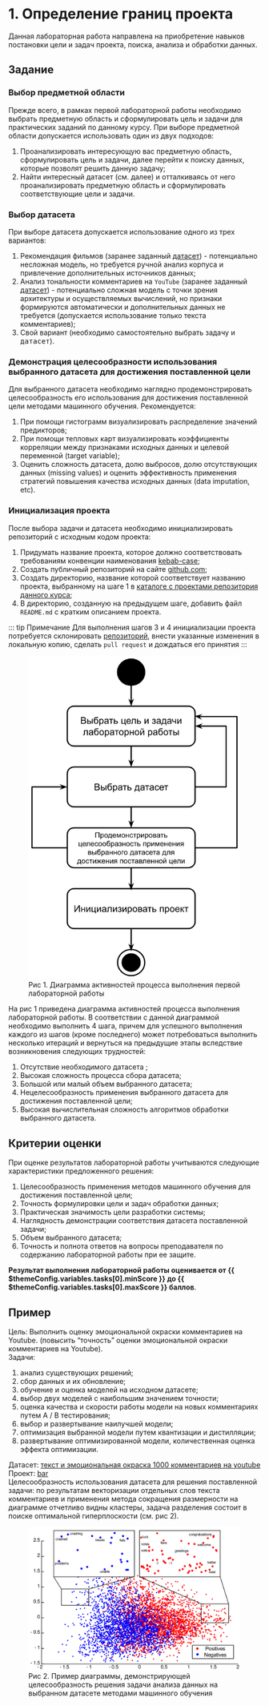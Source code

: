 # 1. Определение границ проекта

Данная лабораторная работа направлена на приобретение навыков постановки цели и задач проекта, поиска, анализа и обработки данных.

## Задание

### Выбор предметной области

Прежде всего, в рамках первой лабораторной работы необходимо выбрать предметную область и сформулировать цель и задачи для практических заданий по данному курсу. При выборе предметной области допускается использовать один из двух подходов:
1. Проанализировать интересующую вас предметную область, сформулировать цель и задачи, далее перейти к поиску данных, которые позволят решить данную задачу;
1. Найти интересный датасет (см. далее) и отталкиваясь от него проанализировать предметную область и сформулировать соответствующие цели и задачи.

### Выбор датасета

При выборе датасета допускается использование одного из трех вариантов:
1. Рекомендация фильмов (заранее заданный [датасет](https://gist.githubusercontent.com/zeionara/de67f6c5ced7a7b04eac8d6556265e8e/raw/8aac306c985bd9e9e565fd97f4c6ea51c45a7d2c/ratings.csv)) - потенциально несложная модель, но требуется ручной анализ корпуса и привлечение дополнительных источников данных;
1. Анализ тональности комментариев на `YouTube` (заранее заданный [датасет](https://www.kaggle.com/datasets/advaypatil/youtube-statistics)) - потенциально сложная модель с точки зрения архитектуры и осуществляемых вычислений, но признаки формируются автоматически и дополнительных данных не требуется (допускается использование только текста комментариев);
1. Свой вариант (необходимо самостоятельно выбрать задачу и <tt label="Ресурс kaggle обеспечивает широкий выбор датасетов: https://www.kaggle.com/datasets" underlined>датасет</tt>).

### Демонстрация целесообразности использования выбранного датасета для достижения поставленной цели

Для выбранного датасета необходимо наглядно продемонстрировать целесообразность его использования для достижения поставленной цели методами машинного обучения. Рекомендуется:
1. При помощи гистограмм визуализировать распределение значений предикторов;
1. При помощи тепловых карт визуализировать коэффициенты корреляции между признаками исходных данных и целевой переменной (target variable);
1. Оценить сложность датасета, долю выбросов, долю отсутствующих данных (missing values) и оценить эффективность применения стратегий повышения качества исходных данных (data imputation, etc).

### Инициализация проекта

После выбора задачи и датасета необходимо инициализировать репозиторий с исходным кодом проекта:
1. Придумать название проекта, которое должно соответствовать требованиям конвенции наименования [kebab-case](https://www.theserverside.com/definition/Kebab-case);
1. Создать публичный репозиторий на сайте [github.com](https://github.com);
1. Создать директорию, название которой соответствует названию проекта, выбранному на шаге 1 в [каталоге с проектами репозитория данного курса](https://github.com/MANASLU8/ahri-source/tree/master/docs/project);
1. В директорию, созданную на предыдущем шаге, добавить файл `README.md` с кратким описанием проекта.

::: tip Примечание
Для выполнения шагов 3 и 4 инициализации проекта потребуется склонировать [репозиторий](https://github.com/MANASLU8/ahri-source), внести указанные изменения в локальную копию, сделать `pull request` и дождаться его принятия
:::

<figure>
    <img src="../../image/task-1-activity-diagram.png"/>
    <figcaption>Рис 1. Диаграмма активностей процесса выполнения первой лабораторной работы</figcaption>
</figure>

На рис 1 приведена диаграмма активностей процесса выполнения лабораторной работы. В соответствии с данной диаграммой необходимо выполнить 4 шага, причем для успешного выполнения каждого из шагов (кроме последнего) может потребоваться выполнить несколько итераций и вернуться на предыдущие этапы вследствие возникновения следующих трудностей:
1. Отсутствие необходимого датасета  ;
1. Высокая сложность процесса сбора датасета;
1. Большой или малый объем выбранного датасета;
1. Нецелесообразность применения выбранного датасета для достижения поставленной цели;
1. Высокая вычислительная сложность алгоритмов обработки выбранного датасета.

## Критерии оценки
При оценке результатов лабораторной работы учитываются следующие характеристики предложенного решения:
1. Целесообразность применения методов машинного обучения для достижения поставленной цели;
1. Точность формулировки цели и задач обработки данных;
1. Практическая значимость цели разработки системы;
1. Наглядность демонстрации соответствия датасета поставленной задачи;
1. Объем выбранного датасета;
1. Точность и полнота ответов на вопросы преподавателя по содержанию лабораторной работы при ее защите.

**Результат выполнения лабораторной работы оценивается от {{ $themeConfig.variables.tasks[0].minScore }} до {{ $themeConfig.variables.tasks[0].maxScore }} баллов**.

## Пример

Цель: Выполнить оценку эмоциональной окраски комментариев на Youtube. (повысить “точность” оценки эмоциональной окраски комментариев на Youtube).  
Задачи: 
1. анализ существующих решений;
1. сбор данных и их обновление;
1. обучение и оценка моделей на исходном датасете;
1. выбор двух моделей с наибольшим значением точности;
1. оценка качества и скорости работы модели на новых комментариях путем A / B тестирования;
1. выбор и развертывание наилучшей модели;
1. оптимизация выбранной модели путем квантизации и дистилляции;
1. развертывание оптимизированной модели, количественная оценка эффекта оптимизации.

Датасет: [текст и эмоциональная окраска 1000 комментариев на youtube](https://www.kaggle.com/datasets/advaypatil/youtube-statistics)  
Проект: [bar](https://github.com/foo/bar)  
Целесообразность использования датасета для решения поставленной задачи: по результатам векторизации отдельных слов текста комментариев и применения метода сокращения размерности на диаграмме отчетливо видны кластеры, задача разделения состоит в поиске оптимальной гиперплоскости (см. рис 2).

<figure>
    <img src="../../image/task-1-plot-example.png"/>
    <figcaption>Рис 2. Пример диаграммы, демонстрирующей целесообразность решения задачи анализа данных на выбранном датасете методами машинного обучения</figcaption>
</figure>
